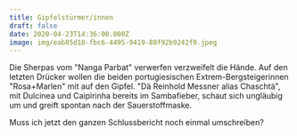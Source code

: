 ```yaml
---
title: Gipfelstürmer/innen
draft: false
date: 2020-04-23T14:36:00.000Z
image: img/eab85d18-fbc6-4495-9419-88f92b9242f9.jpeg
---
```

Die Sherpas vom "Nanga Parbat" verwerfen verzweifelt die Hände. Auf den letzten Drücker wollen die beiden portugiesischen Extrem-Bergsteigerinnen "Rosa+Marlen" mit auf den Gipfel. "Dä Reinhold Messner alias Chaschtä", mit Dulcinea und Caipirinha  bereits im Sambafieber, schaut sich ungläubig um und greift spontan nach der Sauerstoffmaske. 

Muss ich jetzt den ganzen Schlussbericht noch einmal umschreiben?